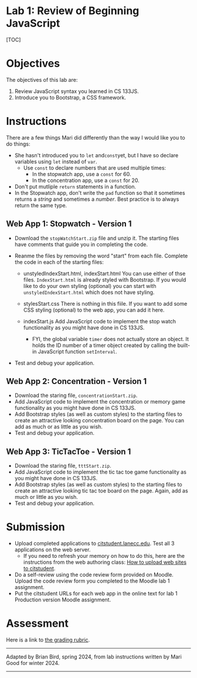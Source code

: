 <h1>Lab 1: Review of Beginning JavaScript</h1>

[TOC]

# Objectives

The objectives of this lab are:

1. Review JavaScript syntax you learned in CS 133JS.
2. Introduce you to Bootstrap, a CSS framework.



# Instructions

There are a few things Mari did differently than the way I would like you to do things:

- She hasn't introduced you to `let` and`const`yet, but I have so declare variables using `let` instead of `var`.
  - Use `const` to declare numbers that are used multiple times:
    - In the stopwatch app, use a `const` for 60.
    - In the concentration app, use a `const` for 20.
- Don't put mutliple `return` statements in a function.
- In the Stopwatch app, don't write the `pad` function so that it sometimes returns a *string* and sometimes a *number*. Best practice is to always return the same type.

## Web App 1: Stopwatch - Version 1

- Download the `stopWatchStart.zip` file and unzip it. The starting files have comments that guide you in completing the code. 

- Reanme the files by removing the word "start" from each file. 
  Complete the code in each of the starting files:

  - unstyledIndexStart.html, indexStart.html
    You can use either of thse files. `IndexStart.html` is already styled with Bootstrap. If you would like to do your own styling (optional) you can start with `unstyledIndexStart.html` which does not have styling.

  - stylesStart.css 
    There is nothing in this fiile. If you want to add some CSS styling (optional) to the web app, you can add it here.

  - indexStart.js 
    Add JavaScript code to implement the stop watch functionality as you might have done in CS 133JS.  
    - FYI, the global variable `timer` does not actually store an object. It holds the ID number of a timer object created by calling the built-in JavaScript function `setInterval`.
  
- Test and debug your application.

## Web App 2: Concentration - Version 1

- Download the staring file, `concentrationStart.zip`.
- Add JavaScript code to implement the concentration or memory game functionality as you might have done in CS 133JS.  
- Add Bootstrap styles (as well as custom styles) to the starting files to create an attractive looking concentration board on the page. You can add as much or as little as you wish.
- Test and debug your application.

## Web App 3: TicTacToe - Version 1

- Download the staring file, `tttStart.zip`.
- Add JavaScript code to implement the tic tac toe game functionality as you might have done in CS 133JS.
- Add Bootstrap styles (as well as custom styles) to the starting files to create an attractive looking tic tac toe board on the page. Again, add as much or little as you wish.
- Test and debug your application.



# Submission

- Upload completed applications to [citstudent.lanecc.edu](http://citstudent.lanecc.edu).  Test all 3 applications on the web server.  
  - If you need to refresh your memory on how to do this, here are the instructions from the web authoring class: [How to upload web sites to citstudent](https://lcc-cit.github.io/CIS195-CourseMaterials/Lessons/UploadingWebSites.html).
- Do a self-review using the code review form provided on Moodle.  
Upload the code review form you completed to the Moodle lab 1 assignment.
- Put the citstudent URLs for each web app in the online text for lab 1 Production version Moodle assignment.

# Assessment

Here is a link to [the grading rubric](https://lcc-cit.github.io/CS233JS-CourseMaterials/Labs/Lab01/CS233JS_Lab01_Rubric.htm).

  

----

Adapted by Brian Bird, spring 2024, from lab instructions written by Mari Good for winter 2024.

---